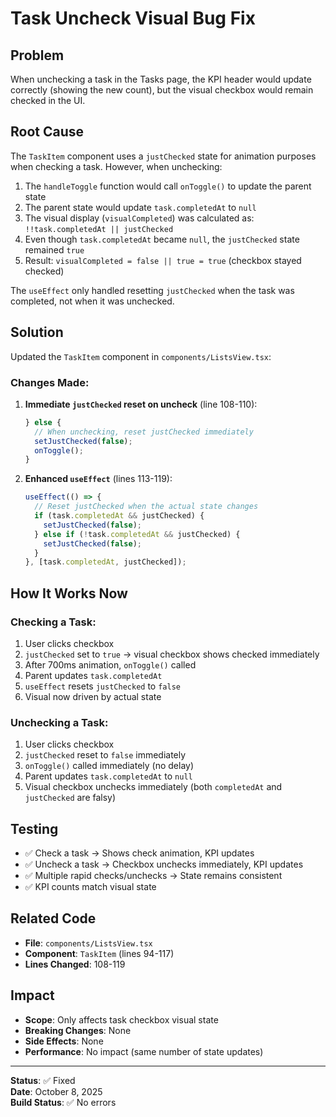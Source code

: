 # Task Uncheck Visual Bug Fix

## Problem
When unchecking a task in the Tasks page, the KPI header would update correctly (showing the new count), but the visual checkbox would remain checked in the UI.

## Root Cause
The `TaskItem` component uses a `justChecked` state for animation purposes when checking a task. However, when unchecking:

1. The `handleToggle` function would call `onToggle()` to update the parent state
2. The parent state would update `task.completedAt` to `null`
3. The visual display (`visualCompleted`) was calculated as: `!!task.completedAt || justChecked`
4. Even though `task.completedAt` became `null`, the `justChecked` state remained `true`
5. Result: `visualCompleted = false || true = true` (checkbox stayed checked)

The `useEffect` only handled resetting `justChecked` when the task was completed, not when it was unchecked.

## Solution
Updated the `TaskItem` component in `components/ListsView.tsx`:

### Changes Made:

1. **Immediate `justChecked` reset on uncheck** (line 108-110):
   ```typescript
   } else {
     // When unchecking, reset justChecked immediately
     setJustChecked(false);
     onToggle();
   }
   ```

2. **Enhanced `useEffect`** (lines 113-119):
   ```typescript
   useEffect(() => {
     // Reset justChecked when the actual state changes
     if (task.completedAt && justChecked) {
       setJustChecked(false);
     } else if (!task.completedAt && justChecked) {
       setJustChecked(false);
     }
   }, [task.completedAt, justChecked]);
   ```

## How It Works Now

### Checking a Task:
1. User clicks checkbox
2. `justChecked` set to `true` → visual checkbox shows checked immediately
3. After 700ms animation, `onToggle()` called
4. Parent updates `task.completedAt`
5. `useEffect` resets `justChecked` to `false`
6. Visual now driven by actual state

### Unchecking a Task:
1. User clicks checkbox
2. `justChecked` reset to `false` immediately
3. `onToggle()` called immediately (no delay)
4. Parent updates `task.completedAt` to `null`
5. Visual checkbox unchecks immediately (both `completedAt` and `justChecked` are falsy)

## Testing
- ✅ Check a task → Shows check animation, KPI updates
- ✅ Uncheck a task → Checkbox unchecks immediately, KPI updates
- ✅ Multiple rapid checks/unchecks → State remains consistent
- ✅ KPI counts match visual state

## Related Code
- **File**: `components/ListsView.tsx`
- **Component**: `TaskItem` (lines 94-117)
- **Lines Changed**: 108-119

## Impact
- **Scope**: Only affects task checkbox visual state
- **Breaking Changes**: None
- **Side Effects**: None
- **Performance**: No impact (same number of state updates)

---

**Status**: ✅ Fixed  
**Date**: October 8, 2025  
**Build Status**: ✅ No errors
